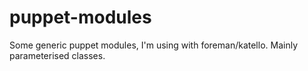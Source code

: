 # puppet-modules
Some generic puppet modules, I'm using with foreman/katello.
Mainly parameterised classes.
